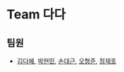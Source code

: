 # Team 다다

## 팀원
 * [김다혜](https://github.com/iluvdadong), [박현민](https://github.com/spb829), [손대근](https://github.com/sohn126), [오형준](https://github.com/LeFal), [정재호](https://github.com/Lahavas)
